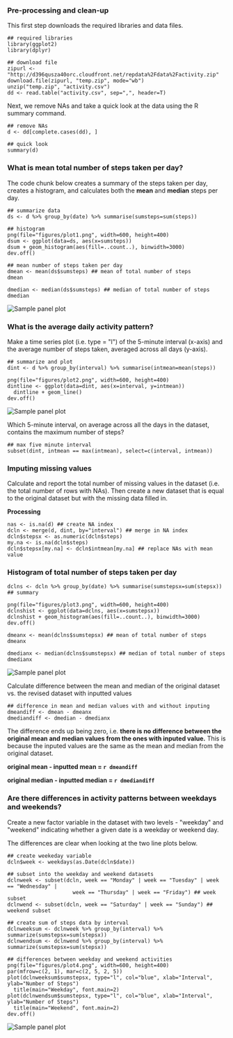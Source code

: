 
### Pre-processing and clean-up

This first step downloads the required libraries and data files.

```{r, echo=TRUE}
## required libraries
library(ggplot2)
library(dplyr)

## download file
zipurl <- "http://d396qusza40orc.cloudfront.net/repdata%2Fdata%2Factivity.zip"
download.file(zipurl, "temp.zip", mode="wb")
unzip("temp.zip", "activity.csv")
dd <- read.table("activity.csv", sep=",", header=T)
```

Next, we remove NAs and take a quick look at the data using the R summary command.

```{r, echo=TRUE}
## remove NAs
d <- dd[complete.cases(dd), ]

## quick look
summary(d)
```

### What is mean total number of steps taken per day?

The code chunk below creates a summary of the steps taken per day, creates a histogram, and calculates both the **mean** and **median** steps per day.

```{r, echo=TRUE, fig.align='center', fig.width=6, fig.height=3.5}
## summarize data
ds <- d %>% group_by(date) %>% summarise(sumsteps=sum(steps))

## histogram
png(file="figures/plot1.png", width=600, height=400)
dsum <- ggplot(data=ds, aes(x=sumsteps))
dsum + geom_histogram(aes(fill=..count..), binwidth=3000)
dev.off()

## mean number of steps taken per day
dmean <- mean(ds$sumsteps) ## mean of total number of steps
dmean

dmedian <- median(ds$sumsteps) ## median of total number of steps
dmedian
```

![Sample panel plot](figures/plot1.png)

### What is the average daily activity pattern?

Make a time series plot (i.e. type = "l") of the 5-minute interval (x-axis) and the average number of steps taken, averaged across all days (y-axis).

```{r, echo=TRUE, fig.align='center', fig.width=6, fig.height=3.5}
## summarize and plot
dint <- d %>% group_by(interval) %>% summarise(intmean=mean(steps))

png(file="figures/plot2.png", width=600, height=400)
dintline <- ggplot(data=dint, aes(x=interval, y=intmean))
  dintline + geom_line()
dev.off()
```

![Sample panel plot](figures/plot2.png)

Which 5-minute interval, on average across all the days in the dataset, contains the maximum number of steps?

```{r, echo=TRUE}
## max five minute interval
subset(dint, intmean == max(intmean), select=c(interval, intmean))
```

### Imputing missing values

Calculate and report the total number of missing values in the dataset (i.e. the total number of rows with NAs). Then create a new dataset that is equal to the original dataset but with the missing data filled in.

**Processing**
``` {r, echo=TRUE}
nas <- is.na(d) ## create NA index
dcln <- merge(d, dint, by="interval") ## merge in NA index
dcln$stepsx <- as.numeric(dcln$steps)
my.na <- is.na(dcln$steps)
dcln$stepsx[my.na] <- dcln$intmean[my.na] ## replace NAs with mean value
```


### Histogram of total number of steps taken per day

```{r, echo=TRUE, fig.align='center', fig.width=6, fig.height=3.5}
dclns <- dcln %>% group_by(date) %>% summarise(sumstepsx=sum(stepsx)) ## summary

png(file="figures/plot3.png", width=600, height=400)
dclnshist <- ggplot(data=dclns, aes(x=sumstepsx))
dclnshist + geom_histogram(aes(fill=..count..), binwidth=3000)
dev.off()

dmeanx <- mean(dclns$sumstepsx) ## mean of total number of steps
dmeanx

dmedianx <- median(dclns$sumstepsx) ## median of total number of steps
dmedianx
```

![Sample panel plot](figures/plot3.png)

Calculate difference between the mean and median of the original dataset vs. the revised dataset with inputted values

```{r, echo=TRUE}
## difference in mean and median values with and without inputing
dmeandiff <- dmean - dmeanx
dmediandiff <- dmedian - dmedianx
```

The difference ends up being zero, i.e. **there is no difference between the original mean and median values from the ones with inputed value.** This is because the inputed values are the same as the mean and median from the original dataset.

**original mean - inputted mean = `r dmeandiff`**

**original median - inputted median = `r dmediandiff`**

### Are there differences in activity patterns between weekdays and weekends?

Create a new factor variable in the dataset with two levels - "weekday" and "weekend" indicating whether a given date is a weekday or weekend day.

The differences are clear when looking at the two line plots below.

```{r, echo=TRUE, fig.align='center', fig.width=6, fig.height=4.5}
## create weekeday variable
dcln$week <- weekdays(as.Date(dcln$date))

## subset into the weekday and weekend datasets
dclnweek <- subset(dcln, week == "Monday" | week == "Tuesday" | week == "Wednesday" |
                     week == "Thursday" | week == "Friday") ## week subset
dclnwend <- subset(dcln, week == "Saturday" | week == "Sunday") ## weekend subset

## create sum of steps data by interval
dclnweeksum <- dclnweek %>% group_by(interval) %>% summarize(sumstepsx=sum(stepsx))
dclnwendsum <- dclnwend %>% group_by(interval) %>% summarize(sumstepsx=sum(stepsx))

## differences between weekday and weekend activities
png(file="figures/plot4.png", width=600, height=400)
par(mfrow=c(2, 1), mar=c(2, 5, 2, 5))
plot(dclnweeksum$sumstepsx, type="l", col="blue", xlab="Interval", ylab="Number of Steps")
  title(main="Weekday", font.main=2)
plot(dclnwendsum$sumstepsx, type="l", col="blue", xlab="Interval", ylab="Number of Steps")
  title(main="Weekend", font.main=2)
dev.off()
```

![Sample panel plot](figures/plot4.png)



